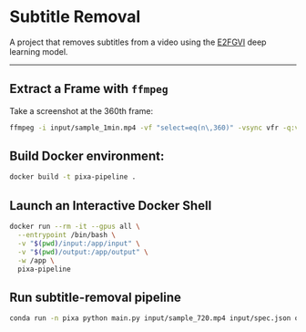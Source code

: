 # Subtitle Removal
A project that removes subtitles from a video using the [E2FGVI](https://github.com/hitachinsk/E2FGVI) deep learning model.

---

## Extract a Frame with `ffmpeg`

Take a screenshot at the 360th frame:

```bash
ffmpeg -i input/sample_1min.mp4 -vf "select=eq(n\,360)" -vsync vfr -q:v 2 frame.jpg
```
## Build Docker environment:
```bash
docker build -t pixa-pipeline .
```

## Launch an Interactive Docker Shell
```bash
docker run --rm -it --gpus all \
  --entrypoint /bin/bash \
  -v "$(pwd)/input:/app/input" \
  -v "$(pwd)/output:/app/output" \
  -w /app \
  pixa-pipeline
```

## Run subtitle-removal pipeline
```bash
conda run -n pixa python main.py input/sample_720.mp4 input/spec.json output/result.mp4
```

